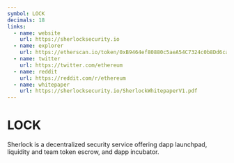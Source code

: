 ```yaml
---
symbol: LOCK
decimals: 18
links:
  - name: website
    url: https://sherlocksecurity.io
  - name: explorer
    url: https://etherscan.io/token/0xB9464ef80880c5aeA54C7324c0b8Dd6ca6d05A90
  - name: twitter
    url: https://twitter.com/ethereum
  - name: reddit
    url: https://reddit.com/r/ethereum
  - name: whitepaper
    url: https://sherlocksecurity.io/SherlockWhitepaperV1.pdf
---
```


# LOCK

Sherlock is a decentralized security service offering dapp launchpad, liquidity and team token escrow, and dapp incubator.
